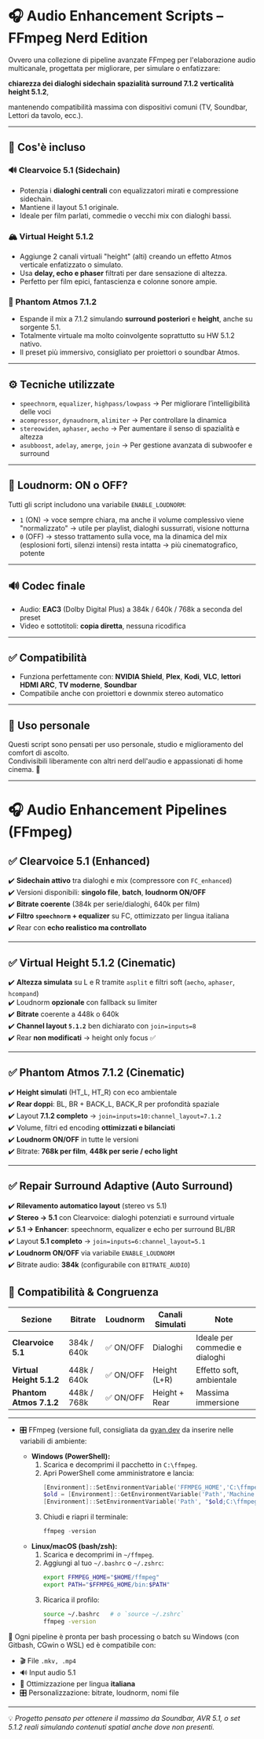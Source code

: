 # 🎧 Audio Enhancement Scripts – FFmpeg Nerd Edition

Ovvero una collezione di pipeline avanzate FFmpeg per l'elaborazione audio multicanale, progettata per migliorare, per simulare o enfatizzare: 

**chiarezza dei dialoghi sidechain**
**spazialità surround 7.1.2** 
**verticalità height 5.1.2**,
 
 mantenendo compatibilità massima con dispositivi comuni (TV, Soundbar, Lettori da tavolo, ecc.).

---

## 📜 Cos'è incluso

### 🔊 Clearvoice 5.1 (Sidechain)
- Potenzia i **dialoghi centrali** con equalizzatori mirati e compressione sidechain.
- Mantiene il layout 5.1 originale.
- Ideale per film parlati, commedie o vecchi mix con dialoghi bassi.

### 🏔️ Virtual Height 5.1.2
- Aggiunge 2 canali virtuali "height" (alti) creando un effetto Atmos verticale enfatizzato o simulato.
- Usa **delay, echo e phaser** filtrati per dare sensazione di altezza.
- Perfetto per film epici, fantascienza e colonne sonore ampie.

### 🌌 Phantom Atmos 7.1.2
- Espande il mix a 7.1.2 simulando **surround posteriori** e **height**, anche su sorgente 5.1.
- Totalmente virtuale ma molto coinvolgente soprattutto su HW 5.1.2 nativo.
- Il preset più immersivo, consigliato per proiettori o soundbar Atmos.

---

## ⚙️ Tecniche utilizzate

- `speechnorm`, `equalizer`, `highpass/lowpass` → Per migliorare l’intelligibilità delle voci
- `acompressor`, `dynaudnorm`, `alimiter` → Per controllare la dinamica
- `stereowiden`, `aphaser`, `aecho` → Per aumentare il senso di spazialità e altezza
- `asubboost`, `adelay`, `amerge`, `join` → Per gestione avanzata di subwoofer e surround

---

## 📐 Loudnorm: ON o OFF?

Tutti gli script includono una variabile `ENABLE_LOUDNORM`:

- `1` (ON) → voce sempre chiara, ma anche il volume complessivo viene "normalizzato" → utile per playlist, dialoghi sussurrati, visione notturna
- `0` (OFF) → stesso trattamento sulla voce, ma la dinamica del mix (esplosioni forti, silenzi intensi) resta intatta → più cinematografico, potente

---

## 🔊 Codec finale

- Audio: **EAC3** (Dolby Digital Plus) a 384k / 640k / 768k a seconda del preset
- Video e sottotitoli: **copia diretta**, nessuna ricodifica

---

## ✅ Compatibilità

- Funziona perfettamente con: **NVIDIA Shield**, **Plex**, **Kodi**, **VLC**, **lettori HDMI ARC**, **TV moderne**, **Soundbar**
- Compatibile anche con proiettori e downmix stereo automatico

---

## 📁 Uso personale

Questi script sono pensati per uso personale, studio e miglioramento del comfort di ascolto.  
Condivisibili liberamente con altri nerd dell'audio e appassionati di home cinema. 🍿

---

# 🎧 Audio Enhancement Pipelines (FFmpeg)

## ✅ Clearvoice 5.1 (Enhanced)

✔️ **Sidechain attivo** tra dialoghi e mix (compressore con `FC_enhanced`)  
✔️ Versioni disponibili: **singolo file**, **batch**, **loudnorm ON/OFF**  
✔️ **Bitrate coerente** (384k per serie/dialoghi, 640k per film)  
✔️ **Filtro `speechnorm` + equalizer** su FC, ottimizzato per lingua italiana  
✔️ Rear con **echo realistico ma controllato**

---

## ✅ Virtual Height 5.1.2 (Cinematic)

✔️ **Altezza simulata** su L e R tramite `asplit` e filtri soft (`aecho`, `aphaser`, `hcompand`)  
✔️ Loudnorm **opzionale** con fallback su limiter  
✔️ **Bitrate** coerente a 448k o 640k  
✔️ **Channel layout `5.1.2`** ben dichiarato con `join=inputs=8`  
✔️ Rear **non modificati** → height only focus ✅

---

## ✅ Phantom Atmos 7.1.2 (Cinematic)

✔️ **Height simulati** (HT_L, HT_R) con eco ambientale  
✔️ **Rear doppi**: BL, BR + BACK_L, BACK_R per profondità spaziale  
✔️ Layout **7.1.2 completo** → `join=inputs=10:channel_layout=7.1.2`  
✔️ Volume, filtri ed encoding **ottimizzati e bilanciati**  
✔️ **Loudnorm ON/OFF** in tutte le versioni  
✔️ Bitrate: **768k per film**, **448k per serie / echo light**

---

## ✅ Repair Surround Adaptive (Auto Surround)

✔️ **Rilevamento automatico layout** (stereo vs 5.1)  
✔️ **Stereo → 5.1** con Clearvoice: dialoghi potenziati e surround virtuale  
✔️ **5.1 → Enhancer**: speechnorm, equalizer e echo per surround BL/BR  
✔️ Layout **5.1 completo** → `join=inputs=6:channel_layout=5.1`  
✔️ **Loudnorm ON/OFF** via variabile `ENABLE_LOUDNORM`  
✔️ Bitrate audio: **384k** (configurabile con `BITRATE_AUDIO`)  

## 🧩 Compatibilità & Congruenza

| Sezione               | Bitrate        | Loudnorm   | Canali Simulati | Note                          |
|-----------------------|----------------|------------|------------------|-------------------------------|
| **Clearvoice 5.1**     | 384k / 640k    | ✅ ON/OFF  | Dialoghi         | Ideale per commedie e dialoghi |
| **Virtual Height 5.1.2** | 448k / 640k    | ✅ ON/OFF  | Height (L+R)     | Effetto soft, ambientale       |
| **Phantom Atmos 7.1.2** | 448k / 768k    | ✅ ON/OFF  | Height + Rear    | Massima immersione            |

---

- 🎛️ FFmpeg (versione full, consigliata da [gyan.dev](https://www.gyan.dev/ffmpeg/builds/) da inserire nelle variabili di ambiente:

  - **Windows (PowerShell):**
    1. Scarica e decomprimi il pacchetto in `C:\ffmpeg`.
    2. Apri PowerShell come amministratore e lancia:
       ```powershell
       [Environment]::SetEnvironmentVariable('FFMPEG_HOME','C:\ffmpeg','Machine')
       $old = [Environment]::GetEnvironmentVariable('Path','Machine')
       [Environment]::SetEnvironmentVariable('Path', "$old;C:\ffmpeg\bin", 'Machine')
       ```
    3. Chiudi e riapri il terminale:  
       ```powershell
       ffmpeg -version
       ```
  - **Linux/macOS (bash/zsh):**
    1. Scarica e decomprimi in `~/ffmpeg`.
    2. Aggiungi al tuo `~/.bashrc` o `~/.zshrc`:
       ```bash
       export FFMPEG_HOME="$HOME/ffmpeg"
       export PATH="$FFMPEG_HOME/bin:$PATH"
       ```
    3. Ricarica il profilo:
       ```bash
       source ~/.bashrc   # o `source ~/.zshrc`
       ffmpeg -version
       ```

📁 Ogni pipeline è pronta per bash processing o batch su Windows (con Gitbash, CGwin o WSL) ed è compatibile con:

- 🎬 File `.mkv, .mp4`
- 🔊 Input audio 5.1
- 🧠 Ottimizzazione per lingua **italiana**
- 🎛️ Personalizzazione: bitrate, loudnorm, nomi file

---

💡 *Progetto pensato per ottenere il massimo da Soundbar, AVR 5.1, o set 5.1.2 reali simulando contenuti spatial anche dove non presenti.*
